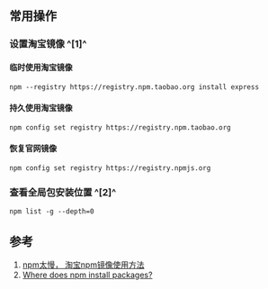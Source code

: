 ﻿## 常用操作

### 设置淘宝镜像 ^[1]^
#### 临时使用淘宝镜像
```shell
npm --registry https://registry.npm.taobao.org install express
```

#### 持久使用淘宝镜像
```shell
npm config set registry https://registry.npm.taobao.org
```

#### 恢复官网镜像
```shell
npm config set registry https://registry.npmjs.org
```

### 查看全局包安装位置 ^[2]^
```shell
npm list -g --depth=0
```

## 参考
1. [npm太慢， 淘宝npm镜像使用方法](https://blog.csdn.net/quuqu/article/details/64121812)
2. [Where does npm install packages?](https://stackoverflow.com/questions/5926672/where-does-npm-install-packages)
